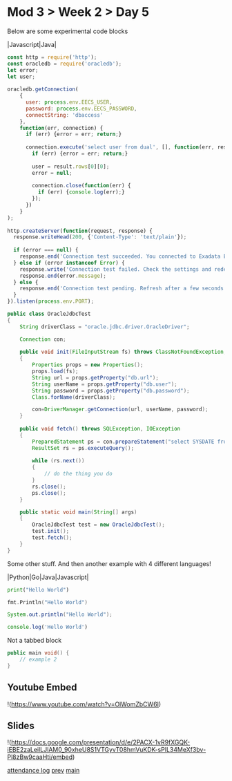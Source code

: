 # Mod 3 > Week 2 > Day 5

Below are some experimental code blocks

|Javascript|Java|
```javascript
const http = require('http');
const oracledb = require('oracledb');
let error;
let user;
 
oracledb.getConnection(
    {
      user: process.env.EECS_USER, 
      password: process.env.EECS_PASSWORD,
      connectString: 'dbaccess'
    }, 
    function(err, connection) {
      if (err) {error = err; return;}
      
      connection.execute('select user from dual', [], function(err, result) {
        if (err) {error = err; return;}
 
        user = result.rows[0][0];
        error = null;
 
        connection.close(function(err) {
          if (err) {console.log(err);}
        });
      })
    }
);
 
http.createServer(function(request, response) {
  response.writeHead(200, {'Content-Type': 'text/plain'});
 
  if (error === null) {
    response.end('Connection test succeeded. You connected to Exadata Express as ' + user + '!');
  } else if (error instanceof Error) {
    response.write('Connection test failed. Check the settings and redeploy app!\n');
    response.end(error.message);
  } else {
    response.end('Connection test pending. Refresh after a few seconds...');
  }
}).listen(process.env.PORT);
```
```java
public class OracleJdbcTest
{
	String driverClass = "oracle.jdbc.driver.OracleDriver";

	Connection con;
	
	public void init(FileInputStream fs) throws ClassNotFoundException, SQLException, FileNotFoundException, IOException
	{
		Properties props = new Properties();
		props.load(fs);
		String url = props.getProperty("db.url");
		String userName = props.getProperty("db.user");
		String password = props.getProperty("db.password");
		Class.forName(driverClass);

		con=DriverManager.getConnection(url, userName, password);
	}
	
	public void fetch() throws SQLException, IOException
	{
		PreparedStatement ps = con.prepareStatement("select SYSDATE from dual");
		ResultSet rs = ps.executeQuery();
		
		while (rs.next())
		{
			// do the thing you do
		}
		rs.close();
		ps.close();
	}

	public static void main(String[] args) 
	{
		OracleJdbcTest test = new OracleJdbcTest();
		test.init();
		test.fetch();
	}
}
```

Some other stuff. And then another example with 4 different languages!

|Python|Go|Java|Javascript|
```python
print("Hello World")
```
```go
fmt.Println("Hello World")
```
```java
System.out.println("Hello World");
```
```javascript
console.log('Hello World')
```

Not a tabbed block

```java
public main void() {
    // example 2
}
```

## Youtube Embed

!(https://www.youtube.com/watch?v=OlWomZbCW6I)

## Slides

!(https://docs.google.com/presentation/d/e/2PACX-1vR9fXGQK-iEBE2zaLeilLJlAM0_90xheU8S1VTGyvT08hmVuKDK-sPlL34MeXf3bv-Pl8zBw9caaHti/embed)

[attendance log](https://applied.whitehat.org.uk/mod/questionnaire/complete.php?id=6702)
[prev](/swe/mod3/wk2/day4.html)
[main](/swe)